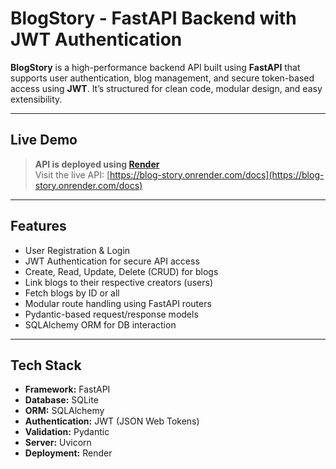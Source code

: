 # BlogStory - FastAPI Backend with JWT Authentication

**BlogStory** is a high-performance backend API built using **FastAPI** that supports user authentication, blog management, and secure token-based access using **JWT**. It’s structured for clean code, modular design, and easy extensibility.

---

## Live Demo

> **API is deployed using [Render](https://render.com/)**  
> Visit the live API: [https://blog-story.onrender.com/docs](https://blog-story.onrender.com/docs)

---

## Features

- User Registration & Login
- JWT Authentication for secure API access
- Create, Read, Update, Delete (CRUD) for blogs
- Link blogs to their respective creators (users)
- Fetch blogs by ID or all
- Modular route handling using FastAPI routers
- Pydantic-based request/response models
- SQLAlchemy ORM for DB interaction

---

## Tech Stack

- **Framework:** FastAPI
- **Database:** SQLite
- **ORM:** SQLAlchemy
- **Authentication:** JWT (JSON Web Tokens)
- **Validation:** Pydantic
- **Server:** Uvicorn
- **Deployment:** Render